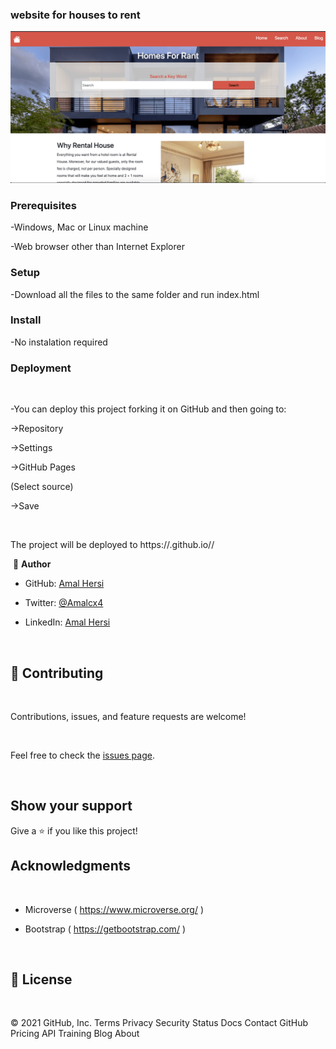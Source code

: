 ### website for houses to rent 

<img src="images/Screen Shot 2021-03-10 at 1.02.13 AM.png">


### Prerequisites

-Windows, Mac or Linux machine 

-Web browser other than Internet Explorer

### Setup

-Download all the files to the same folder and run index.html

### Install

-No instalation required

### Deployment

​

-You can deploy this project forking it on GitHub and then going to:

->Repository

->Settings

->GitHub Pages

(Select source)

->Save

​

The project will be deployed to https://<yourgithubusername>.github.io/<repositorysname>/

​
👤 **Author**
- GitHub: [Amal Hersi](https://github.com/Amalcxc)

- Twitter: [@Amalcx4](https://twitter.com/home?lang=en)

- LinkedIn: [Amal Hersi](https://www.linkedin.com/in/amal-hersi-a29583205/)


​

## 🤝 Contributing

​

Contributions, issues, and feature requests are welcome!

​

Feel free to check the [issues page]( https://github.com/vitorelourenco/NewsweekClone/issues ).

​

## Show your support


Give a ⭐️ if you like this project!


## Acknowledgments

​

- Microverse ( https://www.microverse.org/ )

- Bootstrap ( https://getbootstrap.com/ )


​

## 📝 License

​
 
© 2021 GitHub, Inc.
Terms
Privacy
Security
Status
Docs
Contact GitHub
Pricing
API
Training
Blog
About

